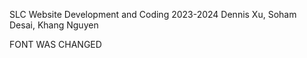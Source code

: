 SLC Website Development and Coding 2023-2024
Dennis Xu, Soham Desai, Khang Nguyen

FONT WAS CHANGED
